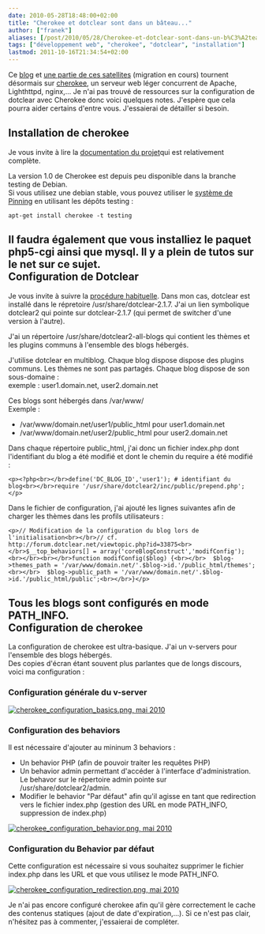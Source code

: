```yaml
---
date: 2010-05-28T18:48:00+02:00
title: "Cherokee et dotclear sont dans un bâteau..."
author: ["franek"]
aliases: [/post/2010/05/28/Cherokee-et-dotclear-sont-dans-un-b%C3%A2teau...]
tags: ["développement web", "cherokee", "dotclear", "installation"]
lastmod: 2011-10-16T21:34:54+02:00
---
```

Ce [blog](http://franek.chicour.net/) et [une partie de ces satellites](http://www.chicour.net/) (migration en cours) tournent désormais sur [cherokee](http://www.cherokee-project.com/), un serveur web léger concurrent de Apache, Lighthttpd, nginx,... Je n'ai pas trouvé de ressources sur la configuration de dotclear avec Cherokee donc voici quelques notes. J'espère que cela pourra aider certains d'entre vous. J'essaierai de détailler si besoin.

Installation de cherokee 
-------------------------

Je vous invite à lire la [documentation du projet](http://www.cherokee-project.com/doc/)qui est relativement complète.

La version 1.0 de Cherokee est depuis peu disponible dans la branche testing de Debian.   
Si vous utilisez une debian stable, vous pouvez utiliser le [système de Pinning](http://wiki.debian.org/AptPreferences) en utilisant les dépôts testing :   
```
apt-get install cherokee -t testing
```

  
Il faudra également que vous installiez le paquet php5-cgi ainsi que mysql. Il y a plein de tutos sur le net sur ce sujet.  
Configuration de Dotclear
-------------------------

Je vous invite à suivre la [procédure habituelle](http://fr.dotclear.org/documentation/2.0/admin/clean-install). Dans mon cas, dotclear est installé dans le répretoire /usr/share/dotclear-2.1.7. J'ai un lien symbolique dotclear2 qui pointe sur dotclear-2.1.7 (qui permet de switcher d'une version à l'autre).  
  
J'ai un répertoire /usr/share/dotclear2-all-blogs qui contient les thèmes et les plugins communs à l'ensemble des blogs hébergés.  
  
J'utilise dotclear en multiblog. Chaque blog dispose dispose des plugins communs. Les thèmes ne sont pas partagés. Chaque blog dispose de son sous-domaine :   
exemple : user1.domain.net, user2.domain.net  
  
Ces blogs sont hébergés dans /var/www/  
Exemple :   
- /var/www/domain.net/user1/public\_html pour user1.domain.net
- /var/www/domain.net/user2/public\_html pour user2.domain.net

Dans chaque répertoire public\_html, j'ai donc un fichier index.php dont l'identifiant du blog a été modifié et dont le chemin du require a été modifié :   
```
<p><?php<br></br>define('DC_BLOG_ID','user1'); # identifiant du blog<br></br>require '/usr/share/dotclear2/inc/public/prepend.php';</p>
```

Dans le fichier de configuration, j'ai ajouté les lignes suivantes afin de charger les thèmes dans les profils utilisateurs :  
```
<p>// Modification de la configuration du blog lors de l'initialisation<br></br>// cf. http://forum.dotclear.net/viewtopic.php?id=33875<br></br>$__top_behaviors[] = array('coreBlogConstruct','modifConfig');<br></br><br></br>function modifConfig($blog) {<br></br>  $blog->themes_path = '/var/www/domain.net/'.$blog->id.'/public_html/themes';<br></br>  $blog->public_path = '/var/www/domain.net/'.$blog->id.'/public_html/public';<br></br>}</p>
```

Tous les blogs sont configurés en mode PATH\_INFO.  
Configuration de cherokee
-------------------------

La configuration de cherokee est ultra-basique. J'ai un v-servers pour l'ensemble des blogs hébergés.  
Des copies d'écran étant souvent plus parlantes que de longs discours, voici ma configuration :   
  
### Configuration générale du v-server

[![](https://franek.chicour.net/public/cherokee/.cherokee_configuration_basics_m.jpg "cherokee_configuration_basics.png, mai 2010")](https://franek.chicour.net/public/cherokee/cherokee_configuration_basics.png)  
  
### Configuration des behaviors

  
Il est nécessaire d'ajouter au mininum 3 behaviors :   
- Un behavior PHP (afin de pouvoir traiter les requêtes PHP)
- Un behavior admin permettant d'accéder à l'interface d'administration. Le behavor sur le répertoire admin pointe sur /usr/share/dotclear2/admin.
- Modifier le behavior "Par défaut" afin qu'il agisse en tant que redirection vers le fichier index.php (gestion des URL en mode PATH\_INFO, suppression de index.php)

  
[![](https://franek.chicour.net/public/cherokee/.cherokee_configuration_behavior_m.jpg "cherokee_configuration_behavior.png, mai 2010")](https://franek.chicour.net/public/cherokee/cherokee_configuration_behavior.png)  
  
### Configuration du Behavior par défaut

  
Cette configuration est nécessaire si vous souhaitez supprimer le fichier index.php dans les URL et que vous utilisez le mode PATH\_INFO.  
  
[![](https://franek.chicour.net/public/cherokee/.cherokee_configuration_redirection_m.jpg "cherokee_configuration_redirection.png, mai 2010")](https://franek.chicour.net/public/cherokee/cherokee_configuration_redirection.png)  
  
Je n'ai pas encore configuré cherokee afin qu'il gère correctement le cache des contenus statiques (ajout de date d'expiration,...). Si ce n'est pas clair, n'hésitez pas à commenter, j'essaierai de compléter.  
  
